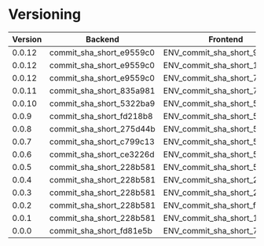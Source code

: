 # Versioning

| Version | Backend                  | Frontend                     | UAT | PROD | LOCAL_PROD |
|---------|--------------------------|------------------------------|-----|------|------------|
| 0.0.12  | commit_sha_short_e9559c0 | ENV_commit_sha_short_959667c | ✅   |      |            |
| 0.0.12  | commit_sha_short_e9559c0 | ENV_commit_sha_short_1fd4193 |     | ✅    |            |
| 0.0.12  | commit_sha_short_e9559c0 | ENV_commit_sha_short_7745dd5 |     |      | ✅          |
| 0.0.11  | commit_sha_short_835a981 | ENV_commit_sha_short_7745dd5 |     |      |            |
| 0.0.10  | commit_sha_short_5322ba9 | ENV_commit_sha_short_55e7954 |     |      |            |
| 0.0.9   | commit_sha_short_fd218b8 | ENV_commit_sha_short_55e7954 |     |      |            |
| 0.0.8   | commit_sha_short_275d44b | ENV_commit_sha_short_55e7954 |     |      |            |
| 0.0.7   | commit_sha_short_c799c13 | ENV_commit_sha_short_55e7954 |     |      |            |
| 0.0.6   | commit_sha_short_ce3226d | ENV_commit_sha_short_55e7954 |     |      |            |
| 0.0.5   | commit_sha_short_228b581 | ENV_commit_sha_short_55e7954 |     |      |            |
| 0.0.4   | commit_sha_short_228b581 | ENV_commit_sha_short_27b3d14 |     |      |            |
| 0.0.3   | commit_sha_short_228b581 | ENV_commit_sha_short_22acec3 |     |      |            |
| 0.0.2   | commit_sha_short_228b581 | ENV_commit_sha_short_f768e2e |     |      |            |
| 0.0.1   | commit_sha_short_228b581 | ENV_commit_sha_short_128df49 |     |      |            |
| 0.0.0   | commit_sha_short_fd81e5b | ENV_commit_sha_short_73d5741 |     |      |            |
